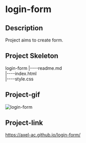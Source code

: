 # login-form
## Description
Project aims to create form.
## Project Skeleton
login-form
|----readme.md           
|----index.html  
|----style.css 
## Project-gif 
![login-form](https://user-images.githubusercontent.com/102467587/209473725-4c29c1c9-67b6-4a38-a605-677d20021a57.gif)
## Project-link
https://axel-ac.github.io/login-form/
